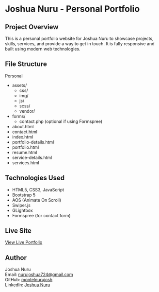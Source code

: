 # Joshua Nuru - Personal Portfolio

## Project Overview
This is a personal portfolio website for Joshua Nuru to showcase projects, skills, services, and provide a way to get in touch. It is fully responsive and built using modern web technologies.

## File Structure
Personal
- assets/
  - css/
  - img/
  - js/
  - scss/
  - vendor/
- forms/
  - contact.php (optional if using Formspree)
- about.html
- contact.html
- index.html
- portfolio-details.html
- portfolio.html
- resume.html
- service-details.html
- services.html

## Technologies Used
- HTML5, CSS3, JavaScript
- Bootstrap 5
- AOS (Animate On Scroll)
- Swiper.js
- GLightbox
- Formspree (for contact form)


## Live Site
[View Live Portfolio](https://your-live-site-url.com)

## Author
Joshua Nuru  
Email: nurujoshua724@gmail.com  
GitHub: [montelnurujosh](https://github.com/montelnurujosh)  
LinkedIn: [Joshua Nuru](https://linkedin.com/in/joshua-nuru)
